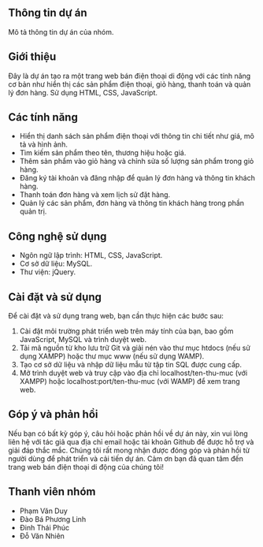 ## Thông tin dự án

Mô tả thông tin dự án của nhóm.

## Giới thiệu
Đây là dự án tạo ra một trang web bán điện thoại di động với các tính năng cơ bản như hiển thị các sản phẩm điện thoại, giỏ hàng, thanh toán và quản lý đơn hàng. Sử dụng HTML, CSS, JavaScript.

## Các tính năng
- Hiển thị danh sách sản phẩm điện thoại với thông tin chi tiết như giá, mô tả và hình ảnh.
- Tìm kiếm sản phẩm theo tên, thương hiệu hoặc giá.
- Thêm sản phẩm vào giỏ hàng và chỉnh sửa số lượng sản phẩm trong giỏ hàng.
- Đăng ký tài khoản và đăng nhập để quản lý đơn hàng và thông tin khách hàng.
- Thanh toán đơn hàng và xem lịch sử đặt hàng.
- Quản lý các sản phẩm, đơn hàng và thông tin khách hàng trong phần quản trị.

## Công nghệ sử dụng
- Ngôn ngữ lập trình:  HTML, CSS, JavaScript.
- Cơ sở dữ liệu: MySQL.
- Thư viện: jQuery.

## Cài đặt và sử dụng
Để cài đặt và sử dụng trang web, bạn cần thực hiện các bước sau:
1. Cài đặt môi trường phát triển web trên máy tính của bạn, bao gồm JavaScript, MySQL và trình duyệt web.
2. Tải mã nguồn từ kho lưu trữ Git và giải nén vào thư mục htdocs (nếu sử dụng XAMPP) hoặc thư mục www (nếu sử dụng WAMP).
3. Tạo cơ sở dữ liệu và nhập dữ liệu mẫu từ tập tin SQL được cung cấp.
4. Mở trình duyệt web và truy cập vào địa chỉ localhost/ten-thu-muc (với XAMPP) hoặc localhost:port/ten-thu-muc (với WAMP) để xem trang web.


## Góp ý và phản hồi
Nếu bạn có bất kỳ góp ý, câu hỏi hoặc phản hồi về dự án này, xin vui lòng liên hệ với tác giả qua địa chỉ email hoặc tài khoản Github để được hỗ trợ và giải đáp thắc mắc. Chúng tôi rất mong nhận được đóng góp và phản hồi từ người dùng để phát triển và cải tiến dự án. Cảm ơn bạn đã quan tâm đến trang web bán điện thoại di động của chúng tôi!


## Thanh viên nhóm
- Phạm Văn Duy
- Đào Bá Phương Linh
- Đinh Thái Phúc
- Đỗ Văn Nhiên
